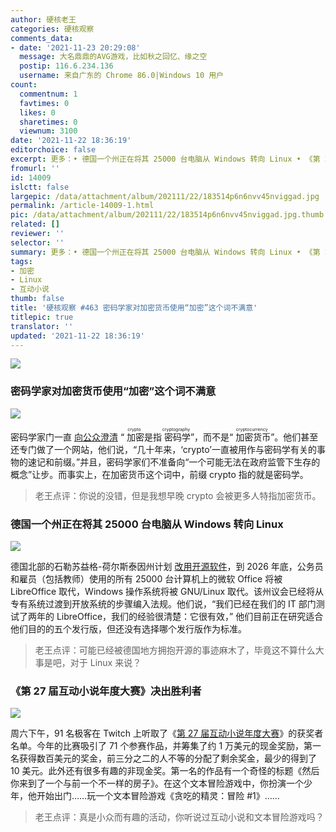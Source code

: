 ```yaml
---
author: 硬核老王
categories: 硬核观察
comments_data:
- date: '2021-11-23 20:29:08'
  message: 大名鼎鼎的AVG游戏，比如秋之回忆、缘之空
  postip: 116.6.234.136
  username: 来自广东的 Chrome 86.0|Windows 10 用户
count:
  commentnum: 1
  favtimes: 0
  likes: 0
  sharetimes: 0
  viewnum: 3100
date: '2021-11-22 18:36:19'
editorchoice: false
excerpt: 更多：• 德国一个州正在将其 25000 台电脑从 Windows 转向 Linux • 《第 27 届互动小说年度大赛》决出胜利者
fromurl: ''
id: 14009
islctt: false
largepic: /data/attachment/album/202111/22/183514p6n6nvv45nviggad.jpg
permalink: /article-14009-1.html
pic: /data/attachment/album/202111/22/183514p6n6nvv45nviggad.jpg.thumb.jpg
related: []
reviewer: ''
selector: ''
summary: 更多：• 德国一个州正在将其 25000 台电脑从 Windows 转向 Linux • 《第 27 届互动小说年度大赛》决出胜利者
tags:
- 加密
- Linux
- 互动小说
thumb: false
title: '硬核观察 #463 密码学家对加密货币使用“加密”这个词不满意'
titlepic: true
translator: ''
updated: '2021-11-22 18:36:19'
---
```


![](/data/attachment/album/202111/22/183514p6n6nvv45nviggad.jpg)


### 密码学家对加密货币使用“加密”这个词不满意


![](/data/attachment/album/202111/22/183524oypp3qd3t3z9yyzp.jpg)


密码学家门一直 [向公众澄清](https://www.theguardian.com/technology/2021/nov/18/crypto-cryptocurrency-cryptographers?mid=1) “<ruby> 加密 <rt>  crypto </rt></ruby>是指<ruby> 密码学 <rt>  cryptography </rt></ruby>”，而不是“<ruby> 加密货币 <rt>  cryptocurrency </rt></ruby>”。他们甚至还专门做了一个网站，他们说，“几十年来，‘crypto’一直被用作与密码学有关的事物的速记和前缀。”并且，密码学家们不准备向“一个可能无法在政府监管下生存的概念”让步。而事实上，在加密货币这个词中，前缀 crypto 指的就是密码学。



> 
> 老王点评：你说的没错，但是我想早晚 crypto 会被更多人特指加密货币。
> 
> 
> 


### 德国一个州正在将其 25000 台电脑从 Windows 转向 Linux


![](/data/attachment/album/202111/22/183543ctgkkl8t30o3zx8u.jpg)


德国北部的石勒苏益格-荷尔斯泰因州计划 [改用开源软件](https://blog.documentfoundation.org/blog/2021/11/18/german-state-planning-to-switch-25000-pcs-to-libreoffice/)，到 2026 年底，公务员和雇员（包括教师）使用的所有 25000 台计算机上的微软 Office 将被 LibreOffice 取代，Windows 操作系统将被 GNU/Linux 取代。该州议会已经将从专有系统过渡到开放系统的步骤编入法规。他们说，“我们已经在我们的 IT 部门测试了两年的 LibreOffice，我们的经验很清楚：它很有效，” 他们目前正在研究适合他们目的的五个发行版，但还没有选择哪个发行版作为标准。



> 
> 老王点评：可能已经被德国地方拥抱开源的事迹麻木了，毕竟这不算什么大事是吧，对于 Linux 来说？
> 
> 
> 


### 《第 27 届互动小说年度大赛》决出胜利者


![](/data/attachment/album/202111/22/183605bi9c8ij98yla9b98.jpg)


周六下午，91 名极客在 Twitch 上听取了《[第 27 届互动小说年度大赛](https://ifcomp.org/)》的获奖者名单。今年的比赛吸引了 71 个参赛作品，并筹集了约 1 万美元的现金奖励，第一名获得数百美元的奖金，前三分之二的人不等的分配了剩余奖金，最少的得到了 10 美元。此外还有很多有趣的非现金奖。第一名的作品有一个奇怪的标题《然后你来到了一个与前一个不一样的房子》。在这个文本冒险游戏中，你扮演一个少年，他开始出门……玩一个文本冒险游戏《贪吃的精灵：冒险 #1》……



> 
> 老王点评：真是小众而有趣的活动，你听说过互动小说和文本冒险游戏吗？
> 
> 
>